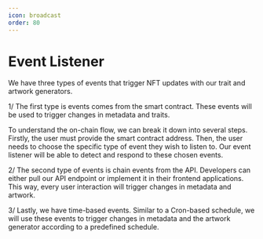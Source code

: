 ```yaml
---
icon: broadcast
order: 80
---
```


# Event Listener

We have three types of events that trigger NFT updates with our trait and artwork generators.

1/ The first type is events comes from the smart contract. These events will be used to trigger changes in metadata and traits. 

To understand the on-chain flow, we can break it down into several steps. Firstly, the user must provide the smart contract address. Then, the user needs to choose the specific type of event they wish to listen to. Our event listener will be able to detect and respond to these chosen events.

2/ The second type of events is chain events from the API. Developers can either pull our API endpoint or implement it in their frontend applications. This way, every user interaction will trigger changes in metadata and artwork.

3/ Lastly, we have time-based events. Similar to a Cron-based schedule, we will use these events to trigger changes in metadata and the artwork generator according to a predefined schedule.
